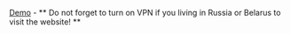 [Demo](https://mo-salakh.github.io/film-project) - ** Do not forget to turn on VPN if you living in Russia or Belarus to visit the website! **
